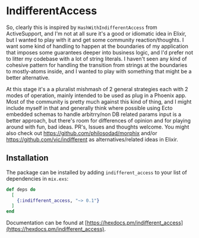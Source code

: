 # IndifferentAccess

So, clearly this is inspired by `HashWithIndifferentAccess` from ActiveSupport, and I'm not at all sure it's a good or idiomatic idea in Elixir, but I wanted to play with it and get some community reaction/thoughts.  I want some kind of handling to happen at the boundaries of my application that imposes some guarantees deeper into business logic, and I'd prefer not to litter my codebase with a lot of string literals.  I haven't seen any kind of cohesive pattern for handling the transition from strings at the boundaries to mostly-atoms inside, and I wanted to play with something that might be a better alternative.


At this stage it's a a pluralist mishmash of 2 general strategies each with 2 modes of operation, mainly intended to be used as plug in a Phoenix app. Most of the community is pretty much against this kind of thing, and I might include myself in that and generally think where possible using Ecto embedded schemas to handle arbitrry/non DB related params input is a better approach, but there's room for differences of opinion and for playing around with fun, bad ideas.  PR's, Issues and thoughts welcome.  You might also check out https://github.com/philosodad/morphix and/or https://github.com/vic/indifferent as alternatives/related ideas in Elixir.

## Installation

The package can be installed by adding `indifferent_access` to your list of dependencies in `mix.exs`:

```elixir
def deps do
  [
    {:indifferent_access, "~> 0.1"}
  ]
end
```

Documentation can be found at [https://hexdocs.pm/indifferent_access](https://hexdocs.pm/indifferent_access).

